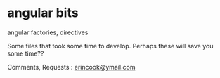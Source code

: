 # angular bits
angular factories, directives

Some files that took some time to develop.  Perhaps these will save you some time??

Comments, Requests : erincook@ymail.com


